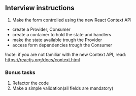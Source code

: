 ## Interview instructions

1. Make the form controlled using the new React Context API
  - create a Provider, Consumer
  - create a container to hold the state and handlers
  - make the state available trough the Provider
  - access form dependencies trough the Consumer

  !note: if you are not familiar with the new Context API, read: https://reactjs.org/docs/context.html

### Bonus tasks
1. Refactor the code
2. Make a simple validation(all fields are mandatory)
